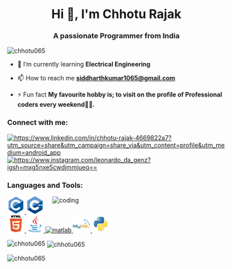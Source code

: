 <h1 align="center">Hi 👋, I'm Chhotu Rajak</h1>
<h3 align="center">A passionate Programmer from India</h3>

<p align="left"> <img src="https://komarev.com/ghpvc/?username=chhotu065&label=Profile%20views&color=0e75b6&style=flat" alt="chhotu065" /> </p>

- 🌱 I’m currently learning **Electrical Engineering**

- 📫 How to reach me **siddharthkumar1065@gmail.com**

- ⚡ Fun fact **My favourite hobby is; to visit on the profile of Professional coders every weekend🧑‍💻.**

<h3 align="left">Connect with me:</h3>
<p align="left">
<a href="https://linkedin.com/in/https://www.linkedin.com/in/chhotu-rajak-4669822a7?utm_source=share&utm_campaign=share_via&utm_content=profile&utm_medium=android_app" target="blank"><img align="center" src="https://raw.githubusercontent.com/rahuldkjain/github-profile-readme-generator/master/src/images/icons/Social/linked-in-alt.svg" alt="https://www.linkedin.com/in/chhotu-rajak-4669822a7?utm_source=share&utm_campaign=share_via&utm_content=profile&utm_medium=android_app" height="30" width="40" /></a>
<a href="https://instagram.com/https://www.instagram.com/leonardo_da_genz?igsh=mxg5nxe5cwdjmmjueq==" target="blank"><img align="center" src="https://raw.githubusercontent.com/rahuldkjain/github-profile-readme-generator/master/src/images/icons/Social/instagram.svg" alt="https://www.instagram.com/leonardo_da_genz?igsh=mxg5nxe5cwdjmmjueq==" height="30" width="40" /></a>
</p>

<h3 align="left">Languages and Tools:</h3>

<img align="right" alt="coding" width="400" src="https://media2.giphy.com/media/RbDKaczqWovIugyJmW/giphy.gif?cid=ecf05e47agilneelkpvujwu7gnl7ghg8nkjygja5m2r8b3af&ep=v1_gifs_search&rid=giphy.gif&ct=g">

<p align="left"> <a href="https://www.cprogramming.com/" target="_blank" rel="noreferrer"> <img src="https://raw.githubusercontent.com/devicons/devicon/master/icons/c/c-original.svg" alt="c" width="40" height="40"/> </a> <a href="https://www.w3schools.com/cpp/" target="_blank" rel="noreferrer"> <img src="https://raw.githubusercontent.com/devicons/devicon/master/icons/cplusplus/cplusplus-original.svg" alt="cplusplus" width="40" height="40"/> </a> <a href="https://www.w3.org/html/" target="_blank" rel="noreferrer"> <img src="https://raw.githubusercontent.com/devicons/devicon/master/icons/html5/html5-original-wordmark.svg" alt="html5" width="40" height="40"/> </a> <a href="https://www.java.com" target="_blank" rel="noreferrer"> <img src="https://raw.githubusercontent.com/devicons/devicon/master/icons/java/java-original.svg" alt="java" width="40" height="40"/> </a> <a href="https://www.mathworks.com/" target="_blank" rel="noreferrer"> <img src="https://upload.wikimedia.org/wikipedia/commons/2/21/Matlab_Logo.png" alt="matlab" width="40" height="40"/> </a> <a href="https://www.mysql.com/" target="_blank" rel="noreferrer"> <img src="https://raw.githubusercontent.com/devicons/devicon/master/icons/mysql/mysql-original-wordmark.svg" alt="mysql" width="40" height="40"/> </a> <a href="https://www.python.org" target="_blank" rel="noreferrer"> <img src="https://raw.githubusercontent.com/devicons/devicon/master/icons/python/python-original.svg" alt="python" width="40" height="40"/> </a> </p>

<p><img align="left" src="https://github-readme-stats.vercel.app/api/top-langs?username=chhotu065&show_icons=true&locale=en&layout=compact" alt="chhotu065" /></p>

<p>&nbsp;<img align="center" src="https://github-readme-stats.vercel.app/api?username=chhotu065&show_icons=true&locale=en" alt="chhotu065" /></p>

<p><img align="center" src="https://github-readme-streak-stats.herokuapp.com/?user=chhotu065&" alt="chhotu065" /></p>
